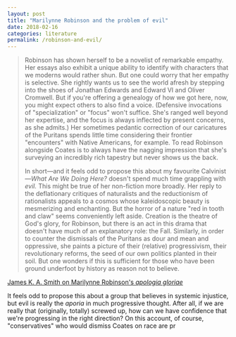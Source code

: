 ```yaml
---
layout: post
title: "Marilynne Robinson and the problem of evil"
date: 2018-02-16
categories: literature
permalink: /robinson-and-evil/
---
```


> Robinson has shown herself to be a novelist of remarkable empathy. Her essays also exhibit a unique ability to identify with characters that we moderns would rather shun. But one could worry that her empathy is selective. She rightly wants us to see the world afresh by stepping into the shoes of Jonathan Edwards and Edward VI and Oliver Cromwell. But if you're offering a genealogy of how we got here, now, you might expect others to also find a voice. (Defensive invocations of "specialization" or "focus" won't suffice. She's ranged well beyond her expertise, and the focus is always inflected by present concerns, as she admits.) Her sometimes pedantic correction of our caricatures of the Puritans spends little time considering their frontier "encounters" with Native Americans, for example. To read Robinson alongside Coates is to always have the nagging impression that she's surveying an incredibly rich tapestry but never shows us the back.
> 
> In short—and it feels odd to propose this about my favourite Calvinist—*What Are We Doing Here?* doesn't spend much time grappling with *evil.* This might be true of her non-fiction more broadly. Her reply to the deflationary critiques of naturalists and the reductionism of rationalists appeals to a cosmos whose kaleidoscopic beauty is mesmerizing and enchanting. But the horror of a nature "red in tooth and claw" seems conveniently left aside. Creation is the theatre of God's glory, for Robinson, but there is an act in this drama that doesn't have much of an explanatory role: the Fall. Similarly, in order to counter the dismissals of the Puritans as dour and mean and oppressive, she paints a picture of their (relative) progressivism, their revolutionary reforms, the seed of our own politics planted in their soil. But one wonders if this is sufficient for those who have been ground underfoot by history as reason not to believe.

[James K. A. Smith on Marilynne Robinson's *apologia gloriae*](https://www.cardus.ca/comment/article/5181/marilynne-robinsons-apologia-gloriae/)

It feels odd to propose this about a group that believes in systemic injustice, but evil is really the *aporia* in much progressive thought. After all, if we are really that (originally, totally) screwed up, how can we have confidence that we're progressing in the right direction? On this account, of course, "conservatives" who would dismiss Coates on race are pr